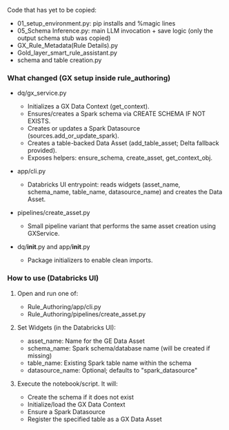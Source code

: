 Code that has yet to be copied:

- 01_setup_environment.py: pip installs and %magic lines
- 05_Schema Inference.py: main LLM invocation + save logic (only the output schema stub was copied)
- GX_Rule_Metadata(Rule Details).py
- Gold_layer_smart_rule_assistant.py
- schema and table creation.py

### What changed (GX setup inside rule_authoring)

- dq/gx_service.py
  - Initializes a GX Data Context (get_context).
  - Ensures/creates a Spark schema via CREATE SCHEMA IF NOT EXISTS.
  - Creates or updates a Spark Datasource (sources.add_or_update_spark).
  - Creates a table-backed Data Asset (add_table_asset; Delta fallback provided).
  - Exposes helpers: ensure_schema, create_asset, get_context_obj.

- app/cli.py
  - Databricks UI entrypoint: reads widgets (asset_name, schema_name, table_name, datasource_name) and creates the Data Asset.

- pipelines/create_asset.py
  - Small pipeline variant that performs the same asset creation using GXService.

- dq/__init__.py and app/__init__.py
  - Package initializers to enable clean imports.

### How to use (Databricks UI)

1) Open and run one of:
   - Rule_Authoring/app/cli.py
   - Rule_Authoring/pipelines/create_asset.py

2) Set Widgets (in the Databricks UI):
   - asset_name: Name for the GE Data Asset
   - schema_name: Spark schema/database name (will be created if missing)
   - table_name: Existing Spark table name within the schema
   - datasource_name: Optional; defaults to "spark_datasource"

3) Execute the notebook/script. It will:
   - Create the schema if it does not exist
   - Initialize/load the GX Data Context
   - Ensure a Spark Datasource
   - Register the specified table as a GX Data Asset
